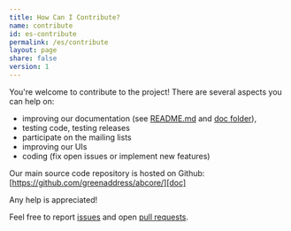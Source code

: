 ```yaml
---
title: How Can I Contribute?
name: contribute
id: es-contribute
permalink: /es/contribute
layout: page
share: false
version: 1
---
```


You're welcome to contribute to the project! There are several aspects you can help on:

  - improving our documentation (see [README.md][README.md] and [doc folder][doc]),
  - testing code, testing releases
  - participate on the mailing lists
  - improving our UIs
  - coding (fix open issues or implement new features)

Our main source code repository is hosted on Github: [https://github.com/greenaddress/abcore/][doc]

Any help is appreciated!

Feel free to report [issues][issues] and open [pull requests][pulls].

[README.md]: https://github.com/greenaddress/abcore/blob/master/README.md
[doc]: https://github.com/greenaddress/abcore/
[issues]: https://github.com/greenaddress/abcore/issues
[pulls]: https://github.com/greenaddress/abcore/pulls
